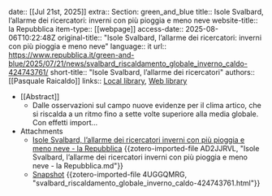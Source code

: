 date:: [[Jul 21st, 2025]]
extra:: Section: green_and_blue
title:: Isole Svalbard, l’allarme dei ricercatori: inverni con più pioggia e meno neve
website-title:: la Repubblica
item-type:: [[webpage]]
access-date:: 2025-08-06T10:22:48Z
original-title:: "Isole Svalbard, l’allarme dei ricercatori: inverni con più pioggia e meno neve"
language:: it
url:: https://www.repubblica.it/green-and-blue/2025/07/21/news/svalbard_riscaldamento_globale_inverno_caldo-424743761/
short-title:: "Isole Svalbard, l’allarme dei ricercatori"
authors:: [[Pasquale Raicaldo]]
links:: [Local library](zotero://select/library/items/25LA72KY), [Web library](https://www.zotero.org/users/46463/items/25LA72KY)

- [[Abstract]]
	- Dalle osservazioni sul campo nuove evidenze per il clima artico, che si riscalda a un ritmo fino a sette volte superiore alla media globale. Con effetti import…
- Attachments
	- [Isole Svalbard, l’allarme dei ricercatori inverni con più pioggia e meno neve - la Repubblica](zotero://select/library/items/AD2JJRVL) {{zotero-imported-file AD2JJRVL, "Isole Svalbard, l’allarme dei ricercatori inverni con più pioggia e meno neve - la Repubblica.md"}}
	- [Snapshot](https://www.repubblica.it/green-and-blue/2025/07/21/news/svalbard_riscaldamento_globale_inverno_caldo-424743761/) {{zotero-imported-file 4UGGQMRG, "svalbard_riscaldamento_globale_inverno_caldo-424743761.html"}}